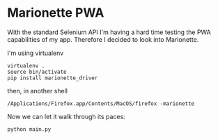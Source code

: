 # Marionette PWA
With the standard Selenium API I'm having a hard time testing the PWA capabilities of my app. Therefore I decided to look into Marionette.

I'm using virtualenv

	virtualenv .
	source bin/activate
	pip install marionette_driver

then, in another shell

	/Applications/Firefox.app/Contents/MacOS/firefox -marionette

Now we can let it walk through its paces:

	python main.py


	

